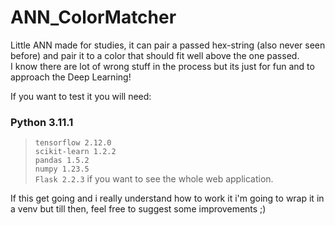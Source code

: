 # ANN_ColorMatcher

Little ANN made for studies, it can pair a passed hex-string (also never seen before) and pair it to a color that should fit well above the one passed.\
I know there are lot of wrong stuff in the process but its just for fun and to approach the Deep Learning!

If you want to test it you will need:
### Python 3.11.1
> `tensorflow 2.12.0`\
> `scikit-learn 1.2.2`\
> `pandas 1.5.2`\
> `numpy 1.23.5`\
> `Flask 2.2.3` if you want to see the whole web application.

If this get going and i really understand how to work it i'm going to wrap it in a venv but till then, feel free to suggest some improvements ;)
